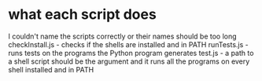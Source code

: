 # what each script does
I couldn't name the scripts correctly or their names should be too long
checkInstall.js - checks if the shells are installed and in PATH
runTests.js - runs tests on the programs the Python program generates
test.js - a path to a shell script should be the argument and it runs all the programs
on every shell installed and in PATH